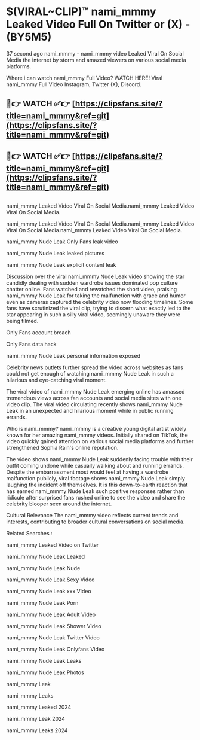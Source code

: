 # $(VIRAL~CLIP)™ nami_mmmy Leaked Video Full On Twitter or (X) -(BY5M5)
37 second ago nami_mmmy - nami_mmmy video Leaked Viral On Social Media the internet by storm and amazed viewers on various social media platforms.

Where i can watch nami_mmmy Full Video? WATCH HERE! Viral nami_mmmy Full Video Instagram, Twitter (X), Discord.

## 🔴👉 WATCH ✅👉 [https://clipsfans.site/?title=nami_mmmy&ref=git](https://clipsfans.site/?title=nami_mmmy&ref=git)
## 🔴👉 WATCH ✅👉 [https://clipsfans.site/?title=nami_mmmy&ref=git](https://clipsfans.site/?title=nami_mmmy&ref=git)
##
nami_mmmy Leaked Video Viral On Social Media.nami_mmmy Leaked Video Viral On Social Media.

nami_mmmy Leaked Video Viral On Social Media.nami_mmmy Leaked Video Viral On Social Media.nami_mmmy Leaked Video Viral On Social Media.

nami_mmmy Nude Leak Only Fans leak video

nami_mmmy Nude Leak leaked pictures

nami_mmmy Nude Leak explicit content leak

Discussion over the viral nami_mmmy Nude Leak video showing the star candidly dealing with sudden wardrobe issues dominated pop culture chatter online. Fans watched and rewatched the short video, praising nami_mmmy Nude Leak for taking the malfunction with grace and humor even as cameras captured the celebrity video now flooding timelines. Some fans have scrutinized the viral clip, trying to discern what exactly led to the star appearing in such a silly viral video, seemingly unaware they were being filmed.


Only Fans account breach

Only Fans data hack

nami_mmmy Nude Leak personal information exposed

Celebrity news outlets further spread the video across websites as fans could not get enough of watching nami_mmmy Nude Leak in such a hilarious and eye-catching viral moment.


The viral video of nami_mmmy Nude Leak emerging online has amassed tremendous views across fan accounts and social media sites with one video clip. The viral video circulating recently shows nami_mmmy Nude Leak in an unexpected and hilarious moment while in public running errands.


Who is nami_mmmy? nami_mmmy is a creative young digital artist widely known for her amazing nami_mmmy videos. Initially shared on TikTok, the video quickly gained attention on various social media platforms and further strengthened Sophia Rain's online reputation.

The video shows nami_mmmy Nude Leak suddenly facing trouble with their outfit coming undone while casually walking about and running errands. Despite the embarrassment most would feel at having a wardrobe malfunction publicly, viral footage shows nami_mmmy Nude Leak simply laughing the incident off themselves. It is this down-to-earth reaction that has earned nami_mmmy Nude Leak such positive responses rather than ridicule after surprised fans rushed online to see the video and share the celebrity blooper seen around the internet.

Cultural Relevance The nami_mmmy video reflects current trends and interests, contributing to broader cultural conversations on social media.

Related Searches :

nami_mmmy Leaked Video on Twitter

nami_mmmy Nude Leak Leaked

nami_mmmy Nude Leak Nude

nami_mmmy Nude Leak Sexy Video

nami_mmmy Nude Leak xxx Video

nami_mmmy Nude Leak Porn

nami_mmmy Nude Leak Adult Video

nami_mmmy Nude Leak Shower Video

nami_mmmy Nude Leak Twitter Video

nami_mmmy Nude Leak Onlyfans Video

nami_mmmy Nude Leak Leaks

nami_mmmy Nude Leak Photos

nami_mmmy Leak

nami_mmmy Leaks

nami_mmmy Leaked 2024

nami_mmmy Leak 2024

nami_mmmy Leaks 2024
